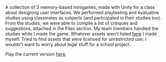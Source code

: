 A collection of 3 memory-based minigames, made with Unity for a class about designing user interfaces.
We performed playtesting and evaluative studies using classmates as subjects (and participated in their studies too).
From the studies, we were able to compile a list of critiques and suggestions, attached in the Files section.
My team members handled the studies while I made the game.
Whatever assets aren't listed [here](https://github.com/kmakmichael/memory_game/blob/trunk/Assets/credits.txt) I made myself.
Tried to find assets that were licensed for unrestricted use; I wouldn't want to worry about legal stuff for a school project.

Play the current version [here](https://play.unity.com/mg/other/webgl-builds-166302).